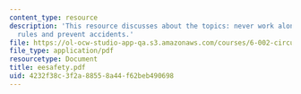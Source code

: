 ```yaml
---
content_type: resource
description: 'This resource discusses about the topics: never work alone, voltage
  rules and prevent accidents.'
file: https://ol-ocw-studio-app-qa.s3.amazonaws.com/courses/6-002-circuits-and-electronics-spring-2007/4232f38c3f2a88558a44f62beb490698_eesafety.pdf
file_type: application/pdf
resourcetype: Document
title: eesafety.pdf
uid: 4232f38c-3f2a-8855-8a44-f62beb490698
---
```

